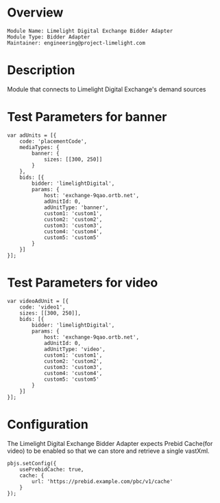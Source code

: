 # Overview

```
Module Name: Limelight Digital Exchange Bidder Adapter
Module Type: Bidder Adapter
Maintainer: engineering@project-limelight.com
```

# Description

Module that connects to Limelight Digital Exchange's demand sources

# Test Parameters for banner
```
var adUnits = [{
    code: 'placementCode',
    mediaTypes: {
        banner: {
            sizes: [[300, 250]]
        }
    },
    bids: [{
        bidder: 'limelightDigital',
        params: {
            host: 'exchange-9qao.ortb.net',
            adUnitId: 0,
            adUnitType: 'banner',
            custom1: 'custom1',
            custom2: 'custom2',
            custom3: 'custom3',
            custom4: 'custom4',
            custom5: 'custom5'
        }
    }]
}];
```

# Test Parameters for video
```
var videoAdUnit = [{
    code: 'video1',
    sizes: [[300, 250]],
    bids: [{
        bidder: 'limelightDigital',
        params: {
            host: 'exchange-9qao.ortb.net',
            adUnitId: 0,
            adUnitType: 'video',
            custom1: 'custom1',
            custom2: 'custom2',
            custom3: 'custom3',
            custom4: 'custom4',
            custom5: 'custom5'
        }
    }]
}];
```

# Configuration

The Limelight Digital Exchange Bidder Adapter expects Prebid Cache(for video) to be enabled so that we can store and retrieve a single vastXml.

```
pbjs.setConfig({
    usePrebidCache: true,
    cache: {
        url: 'https://prebid.example.com/pbc/v1/cache'
    }
});
```
